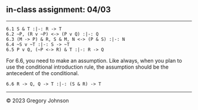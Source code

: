 ## in-class assignment: 04/03

---

~~~{.ProofChecker .JohnsonSL options="fonts tabindent render" guides="fitch" points="17" late-credit="14"}
6.1 S & T :|-: R -> T
6.2 ~P, (R v ~P) <-> (P v Q) :|-: Q
6.3 (M -> P) & R, S & M, N <-> (P & S) :|-: N
6.4 ~S v ~T :|-: S -> ~T
6.5 P v Q, (~P <-> R) & T :|-: R -> Q
~~~

For 6.6, you need to make an assumption. Like always, when you plan to use the conditional introduction rule, the assumption should be the antecedent of the conditional.

~~~{.ProofChecker .JohnsonSL options="fonts tabindent render" guides="fitch" points="17" late-credit="14"}
6.6 R -> Q, Q -> T :|-: (S & R) -> T
~~~

---

&copy; 2023 Gregory Johnson 
 
